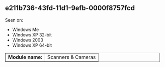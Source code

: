 ## e211b736-43fd-11d1-9efb-0000f8757fcd

Seen on:
* Windows Me
* Windows XP 32-bit
* Windows 2003
* Windows XP 64-bit

<table border="1" class="docutils">
  <tbody>
    <tr>
      <td><b>Module name:</b></td>
      <td>Scanners & Cameras</td>
    </tr>
  </tbody>
</table>

